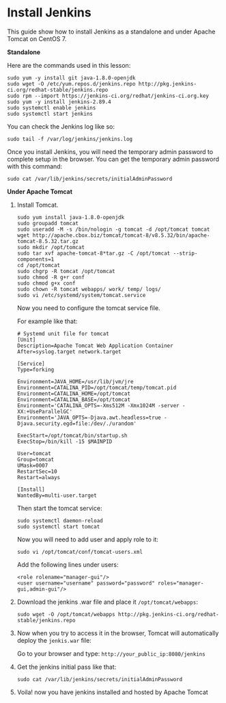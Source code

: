 # Install Jenkins<a name="install-jenkins"></a>

This guide show how to install Jenkins as a standalone and under Apache Tomcat on CentOS 7\.

**Standalone** 
 
Here are the commands used in this lesson:

```
sudo yum -y install git java-1.8.0-openjdk
sudo wget -O /etc/yum.repos.d/jenkins.repo http://pkg.jenkins-ci.org/redhat-stable/jenkins.repo
sudo rpm --import https://jenkins-ci.org/redhat/jenkins-ci.org.key
sudo yum -y install jenkins-2.89.4
sudo systemctl enable jenkins
sudo systemctl start jenkins
```

You can check the Jenkins log like so:
```
sudo tail -f /var/log/jenkins/jenkins.log
```
Once you install Jenkins, you will need the temporary admin password to complete setup in the browser. You can get the temporary admin password with this command:

```
sudo cat /var/lib/jenkins/secrets/initialAdminPassword
```

**Under Apache Tomcat**

1. Install Tomcat\.

    ```
    sudo yum install java-1.8.0-openjdk
    sudo groupadd tomcat
    sudo useradd -M -s /bin/nologin -g tomcat -d /opt/tomcat tomcat
    wget http://apache.cbox.biz/tomcat/tomcat-8/v8.5.32/bin/apache-tomcat-8.5.32.tar.gz
    sudo mkdir /opt/tomcat
    sudo tar xvf apache-tomcat-8*tar.gz -C /opt/tomcat --strip-components=1
    cd /opt/tomcat
    sudo chgrp -R tomcat /opt/tomcat
    sudo chmod -R g+r conf
    sudo chmod g+x conf
    sudo chown -R tomcat webapps/ work/ temp/ logs/
    sudo vi /etc/systemd/system/tomcat.service
    ```

    Now you need to configure the tomcat service file\.
   
    For example like that:

    ```
    # Systemd unit file for tomcat
    [Unit]
    Description=Apache Tomcat Web Application Container
    After=syslog.target network.target

    [Service]
    Type=forking

    Environment=JAVA_HOME=/usr/lib/jvm/jre
    Environment=CATALINA_PID=/opt/tomcat/temp/tomcat.pid
    Environment=CATALINA_HOME=/opt/tomcat
    Environment=CATALINA_BASE=/opt/tomcat
    Environment='CATALINA_OPTS=-Xms512M -Xmx1024M -server -XX:+UseParallelGC'
    Environment='JAVA_OPTS=-Djava.awt.headless=true -Djava.security.egd=file:/dev/./urandom'

    ExecStart=/opt/tomcat/bin/startup.sh
    ExecStop=/bin/kill -15 $MAINPID

    User=tomcat
    Group=tomcat
    UMask=0007
    RestartSec=10
    Restart=always

    [Install]
    WantedBy=multi-user.target
    ```
   
    Then start the tomcat service:
   
    ```
    sudo systemctl daemon-reload
    sudo systemctl start tomcat
    ```
    
    Now you will need to add user and apply role to it:
    
    ```
    sudo vi /opt/tomcat/conf/tomcat-users.xml         
    ```
    
    Add the following lines under users:
    
    ```
    <role rolename="manager-gui"/>
    <user username="username" password="password" roles="manager-gui,admin-gui"/>
    ```
   
1. Download the jenkins .war file and place it `/opt/tomcat/webapps`:

    ```
    sudo wget -O /opt/tomcat/webapps http://pkg.jenkins-ci.org/redhat-stable/jenkins.repo
    ```

1. Now when you try to access it in the browser, Tomcat will automatically deploy the `jenkis.war` file:
    
    Go to your browser and type: `http://your_public_ip:8080/jenkins`

1. Get the jenkins initial pass like that:
    
    ```
    sudo cat /var/lib/jenkins/secrets/initialAdminPassword
    ```

1. Voila! now you have jenkins installed and hosted by Apache Tomcat